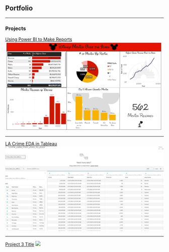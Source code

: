 ## Portfolio

---

### Projects

[Using Power BI to Make Reports](/pdf/Disney_Movies.pdf)
<img src="images/Power_Bi_Thumbnail.png?raw=true"/>

---
[LA Crime EDA in Tableau](https://public.tableau.com/app/profile/stanley.lam7652/viz/LACrimeEDA/Sheet4?publish=yes)
<img src="images/Tableau_Thumbnail.png?raw=true"/>

---
[Project 3 Title](http://example.com/)
<img src="images/dummy_thumbnail.jpg?raw=true"/>
